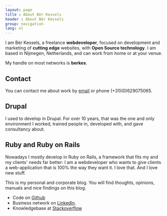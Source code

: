 ```yaml
---
layout: page
title : About Bèr Kessels
header : About Bèr Kessels
group: navigation
lang: nl
---
```


I am Bèr Kessels, a freelance **webdeveloper**, focused on development and
marketing of **cutting edge** websites, with **Open Source technology**. I am
based in Nijmegen, Netherlands, and can work from home or at your venue.

My handle on most networks is **berkes**.

## Contact
You can contact me about work by [email](ber@webschuur.com) or phone
(+31)(0)629075065.

## Drupal
I used to develop in Drupal. For over 10 years, that was the one and
only environment I worked, trained people in, developed with, and gave
consultancy about. 

## Ruby and Ruby on Rails
Nowadays I mostly develop in Ruby on Rails, a framework that fits my and
my clients' needs far better: I am a webdeveloper who wants to give
clients a web-application that is 100% the way they want it. I love
that. And I love new stuff.

This is my personal and corporate blog. You will find thoughts,
opinions, manuals and nice findings on this blog.

* Code on [Github](https://github.com/berkes/)
* Business network on [LinkedIn](http://www.linkedin.com/profile?viewProfile=&key=9270755).
* Knowledgebase at [Stackoverflow](http://stackoverflow.com/users/73673/berkes)
